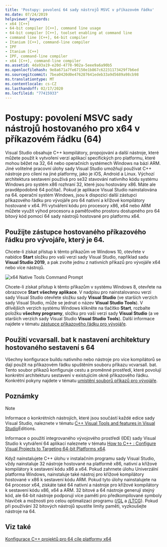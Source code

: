 ```yaml
---
title: 'Postupy: povolení 64 sady nástrojů MSVC v příkazovém řádku'
ms.date: 07/24/2019
helpviewer_keywords:
- x64 [C++]
- 64-bit compiler [C++], command line usage
- 64-bit compiler [C++], toolset enabling at command line
- command line [C++], 64-bit compiler
- Itanium [C++], command-line compiler
- IPF
- Itanium [C++]
- IPF, command-line compiler
- x64 [C++], command-line compiler
ms.assetid: 4da93a19-e20d-4778-902a-5eee9a6a90b5
ms.openlocfilehash: 9e8a671a7fe67150e1b867c62231173429f7b6ed
ms.sourcegitcommit: 7bea0420d0e476287641edeb33a9d5689a98cb98
ms.translationtype: MT
ms.contentlocale: cs-CZ
ms.lasthandoff: 02/17/2020
ms.locfileid: "77415933"
---
```

# <a name="how-to-enable-a-64-bit-x64-hosted-msvc-toolset-on-the-command-line"></a>Postupy: povolení MSVC sady nástrojů hostovaného pro x64 v příkazovém řádku (64)

Visual Studio obsahuje C++ kompilátory, propojování a další nástroje, které můžete použít k vytvoření verzí aplikací specifických pro platformu, které mohou běžet na 32, 64 nebo operačních systémech Windows na bázi ARM. Jiné volitelné pracovní úlohy sady Visual Studio umožňují používat C++ nástroje pro cílení na jiné platformy, jako je iOS, Android a Linux. Výchozí architektura sestavení používá pro se32 stavování nativního kódu systému Windows pro systém x86 rozhraní 32, které jsou hostovány x86. Máte ale pravděpodobně 64 počítač. Pokud je aplikace Visual Studio nainstalována na 64. operační systém Windows, jsou k dispozici další zástupci příkazového řádku pro vývojáře pro 64 nativní a křížové kompilátory hostované v x64. Při vytváření kódu pro procesory x86, x64 nebo ARM můžete využít výhod procesoru a paměťového prostoru dostupného pro 64 bitový kód pomocí 64 sady nástrojů hostované pro platformu x64.

## <a name="use-a-64-bit-hosted-developer-command-prompt-shortcut"></a>Použijte zástupce hostovaného příkazového řádku pro vývojáře, který je 64.

Chcete-li získat přístup k těmto příkazům ve Windows 10, otevřete v nabídce **Start** složku pro vaši verzi sady Visual Studio, například sadu **Visual Studio 2019**, a pak zvolte jednu z nativních příkazů pro vývojáře x64 nebo více nástrojů. 

![x64 Native Tools Command Prompt](media/x64-native-tools-command-prompt.png "Nativní nástroje x64 v nabídce Start")

Chcete-li získat přístup k těmto příkazům v systému Windows 8, otevřete na obrazovce **Start** **všechny aplikace**. V nadpisu pro nainstalovanou verzi sady Visual Studio otevřete složku sady **Visual Studio** (ve starších verzích sady Visual Studio, může se jednat o název **Visual Studio Tools**). V dřívějších verzích systému Windows klikněte na tlačítko **Start**, rozbalte položku **všechny programy**, složku pro vaši verzi sady **Visual Studio** (a ve starších verzích sady Visual Studio **Visual Studio Tools**). Další informace najdete v tématu [zástupce příkazového řádku pro vývojáře](building-on-the-command-line.md#developer_command_prompt_shortcuts).

## <a name="use-vcvarsallbat-to-set-a-64-bit-hosted-build-architecture"></a>Použití vcvarsall. bat k nastavení architektury hostovaného sestavení s 64

Všechny konfigurace buildu nativního nebo nástroje pro více kompilátorů se dají použít na příkazovém řádku spuštěním souboru příkazu vcvarsall. bat. Tento soubor příkazů konfiguruje cestu a proměnné prostředí, které povolují konkrétní architekturu sestavení v existujícím okně příkazového řádku. Konkrétní pokyny najdete v tématu [umístění souborů příkazů pro vývojáře](building-on-the-command-line.md#developer_command_file_locations).

## <a name="remarks"></a>Poznámky

> [!NOTE]
> Informace o konkrétních nástrojích, které jsou součástí každé edice sady Visual Studio, naleznete v tématu [ C++ Visual Tools and features in Visual Studio](../overview/visual-cpp-tools-and-features-in-visual-studio-editions.md)Editions.
>
> Informace o použití integrovaného vývojového prostředí (IDE) sady Visual Studio k vytváření 64 aplikací naleznete v tématu [How to C++ : Configure Visual Projects to Targeting 64-bit Platforms x64](how-to-configure-visual-cpp-projects-to-target-64-bit-platforms.md).

Když nainstalujete C++ úlohu v instalačním programu sady Visual Studio, vždy nainstaluje 32 nástroje hostované na platformě x86, nativní a křížové kompilátory k sestavení kódu x86 a x64. Pokud zahrnete úlohu Univerzální platforma Windows, nainstaluje také nástroj pro křížové kompilátory hostované v x86 k sestavení kódu ARM. Pokud tyto úlohy nainstalujete na 64 procesor x64, získáte také 64 nativní a nástroje pro křížové kompilátory k sestavení kódu x86, x64 a ARM. 32 bitové a 64 nástroje generují stejný kód, ale 64-bit nástroje podporují více paměti pro předkompilované symboly hlaviček a možnosti pro celou optimalizaci programu ([/GL](reference/gl-whole-program-optimization.md) a [/LTCG](reference/ltcg-link-time-code-generation.md)). Pokud při používání 32 bitových nástrojů spustíte limity paměti, vyzkoušejte nástroje na 64.

## <a name="see-also"></a>Viz také

[Konfigurace C++ projektů pro 64 cíle platformy x64](configuring-programs-for-64-bit-visual-cpp.md)<br/>
